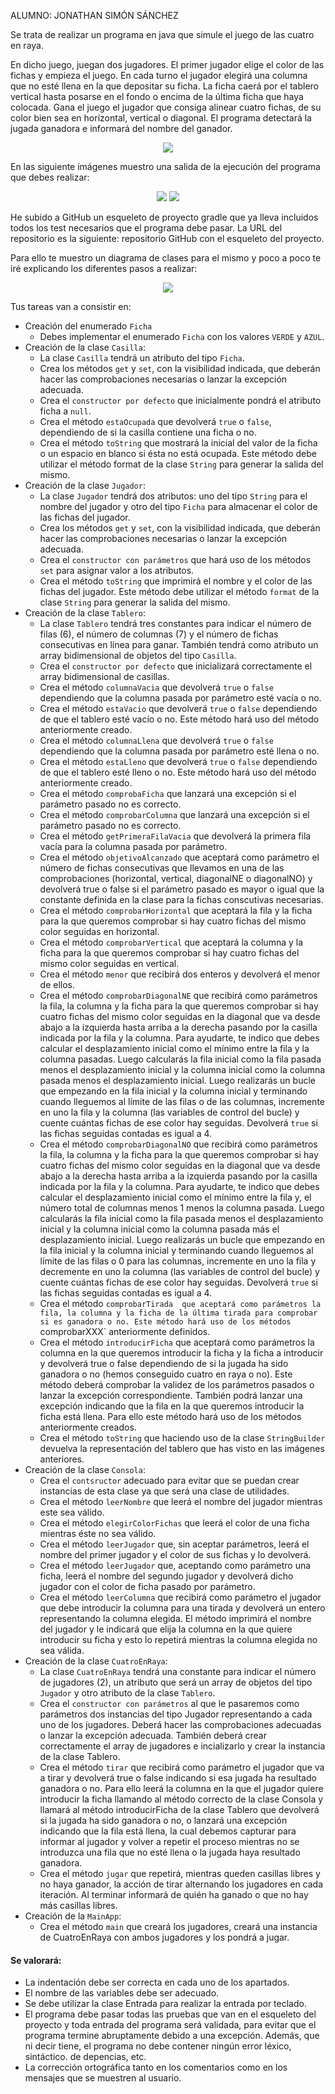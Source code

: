 ALUMNO: JONATHAN SIMÓN SÁNCHEZ

Se trata de realizar un programa en java que simule el juego de las cuatro en raya.

En dicho juego, juegan dos jugadores. El primer jugador elige el color de las fichas y empieza el juego. En cada turno el jugador elegirá una columna que no esté llena en la que depositar su ficha. La ficha caerá por el tablero vertical hasta posarse en el fondo o encima de la última ficha que haya colocada. Gana el juego el jugador que consiga alinear cuatro fichas, de su color bien sea en horizontal, vertical o diagonal. El programa detectará la jugada ganadora e informará del nombre del ganador.
<div align="center">
<p>
<img src="src/main/resources/cuatro-en-raya.jpg" />
</p>
</div>

En las siguiente imágenes muestro una salida de la ejecución del programa que debes realizar:
<div align="center">
<p>
<img src="src/main/resources/inicioPartida.png" />
<img src="src/main/resources/finPartida.png" />
</p>
</div>

He subido a GitHub un esqueleto de proyecto gradle que ya lleva incluidos todos los test necesarios que el programa debe pasar. La URL del repositorio es la siguiente: repositorio GitHub con el esqueleto del proyecto.

Para ello te muestro un diagrama de clases para el mismo y poco a poco te iré explicando los diferentes pasos a realizar:
<div align="center">
<p>
<img src="src/main/resources/cuatroEnRaya.png"/>
</p>
</div>

Tus tareas van a consistir en:

- Creación del enumerado `Ficha`
    - Debes implementar el enumerado `Ficha` con los valores `VERDE` y `AZUL`.
- Creación de la clase `Casilla`:
    - La clase `Casilla` tendrá un atributo del tipo `Ficha`.
    - Crea los métodos `get` y `set`, con la visibilidad indicada, que deberán hacer las comprobaciones necesarias o lanzar la excepción adecuada.
    - Crea el `constructor por defecto` que inicialmente pondrá el atributo ficha a `null`.
    - Crea el método `estaOcupada` que devolverá `true` o `false`, dependiendo de si la casilla contiene una ficha o no.
    - Crea el método `toString` que mostrará la inicial del valor de la ficha o un espacio en blanco si ésta no está ocupada. Este método debe utilizar el método format de la clase `String` para generar la salida del mismo.
- Creación de la clase `Jugador`:
    - La clase `Jugador` tendrá dos atributos: uno del tipo `String` para el nombre del jugador y otro del tipo `Ficha` para almacenar el color de las fichas del jugador.
    - Crea los métodos `get` y `set`, con la visibilidad indicada, que deberán hacer las comprobaciones necesarias o lanzar la excepción adecuada.
    - Crea el `constructor con parámetros` que hará uso de los métodos `set` para asignar valor a los atributos.
    - Crea el método `toString` que imprimirá el nombre y el color de las fichas del jugador. Este método debe utilizar el método `format` de la clase `String` para generar la salida del mismo.
- Creación de la clase `Tablero`:
    - La clase `Tablero` tendrá tres constantes para indicar el número de filas (6), el número de columnas (7) y el número de fichas consecutivas en línea para ganar. También tendrá como atributo un array bidimensional de objetos del tipo `Casilla`.
    - Crea el `constructor por defecto` que inicializará correctamente el array bidimensional de casillas.
    - Crea el método `columnaVacia` que devolverá `true` o `false` dependiendo que la columna pasada por parámetro esté vacía o no.
    - Crea el método `estaVacio` que devolverá `true` o `false` dependiendo de que el tablero esté vacío o no. Este método hará uso del método anteriormente creado.
    - Crea el método `columnaLlena` que devolverá `true` o `false` dependiendo que la columna pasada por parámetro esté llena o no.
    - Crea el método `estaLleno` que devolverá `true` o `false` dependiendo de que el tablero esté lleno o no. Este método hará uso del método anteriormente creado.
    - Crea el método `comprobaFicha` que lanzará una excepción si el parámetro pasado no es correcto.
    - Crea el método `comprobarColumna` que lanzará una excepción si el parámetro pasado no es correcto.
    - Crea el método `getPrimeraFilaVacia` que devolverá la primera fila vacía para la columna pasada por parámetro.
    - Crea el método `objetivoAlcanzado` que aceptará como parámetro el número de fichas consecutivas que llevamos en una de las comprobaciones (horizontal, vertical, diagonalNE o diagonalNO) y devolverá true o false si el parámetro pasado es mayor o igual que la constante definida en la clase para la fichas conscutivas necesarias.
    - Crea el método `comprobarHorizontal` que aceptará la fila y la ficha para la que queremos comprobar si hay cuatro fichas del mismo color seguidas en horizontal.
    - Crea el método `comprobarVertical` que aceptará la columna y la ficha para la que queremos comprobar si hay cuatro fichas del mismo color seguidas en vertical.
    - Crea el método `menor` que recibirá dos enteros y devolverá el menor de ellos.
    - Crea el método `comprobarDiagonalNE` que recibirá como parámetros la fila, la columna y la ficha para la que queremos comprobar si hay cuatro fichas del mismo color seguidas en la diagonal que va desde abajo a la izquierda hasta arriba a la derecha pasando por la casilla indicada por la fila y la columna. Para ayudarte, te indico que debes calcular el desplazamiento inicial como el mínimo entre la fila y la columna pasadas. Luego calcularás la fila inicial como la fila pasada menos el desplazamiento inicial y la columna inicial como la columna pasada menos el desplazamiento inicial. Luego realizarás un bucle que empezando en la fila inicial y la columna inicial y terminando cuando lleguemos al límite de las filas o de las columnas, incremente en uno la fila y la columna (las variables de control del bucle) y cuente cuántas fichas de ese color hay seguidas. Devolverá `true` si las fichas seguidas contadas es igual a 4.
    - Crea el método `comprobarDiagonalNO` que recibirá como parámetros la fila, la columna y la ficha para la que queremos comprobar si hay cuatro fichas del mismo color seguidas en la diagonal que va desde abajo a la derecha hasta arriba a la izquierda pasando por la casilla indicada por la fila y la columna. Para ayudarte, te indico que debes calcular el desplazamiento inicial como el mínimo entre la fila y, el número total de columnas menos 1 menos la columna pasada. Luego calcularás la fila inicial como la fila pasada menos el desplazamiento inicial y la columna inicial como la columna pasada más el desplazamiento inicial. Luego realizarás un bucle que empezando en la fila inicial y la columna inicial y terminando cuando lleguemos al límite de las filas o 0 para las columnas, incremente en uno la fila y decremente en uno la columna (las variables de control del bucle) y cuente cuántas fichas de ese color hay seguidas. Devolverá `true` si las fichas seguidas contadas es igual a 4.
    - Crea el método `comprobarTirada  que aceptará como parámetros la fila, la columna y la ficha de la última tirada para comprobar si es ganadora o no. Este método hará uso de los métodos `comprobarXXX` anteriormente definidos.
    - Crea el método `introducirFicha` que aceptará como parámetros la columna en la que queremos introducir la ficha y la ficha a introducir y devolverá true o false dependiendo de si la jugada ha sido ganadora o no (hemos conseguido cuatro en raya o no). Este método deberá comprobar la validez de los parámetros pasados o lanzar la excepción correspondiente. También podrá lanzar una excepción indicando que la fila en la que queremos introducir la ficha está llena. Para ello este método hará uso de los métodos anteriormente creados.
    - Crea el método `toString` que haciendo uso de la clase `StringBuilder` devuelva la representación del tablero que has visto en las imágenes anteriores.
- Creación de la clase `Consola`:
    - Crea el `contsructor` adecuado para evitar que se puedan crear instancias de esta clase ya que será una clase de utilidades.
    - Crea el método `leerNombre` que leerá el nombre del jugador mientras este sea válido.
    - Crea el método `elegirColorFichas` que leerá el color de una ficha mientras éste no sea válido.
    - Crea el método `leerJugador` que, sin aceptar parámetros, leerá el nombre del primer jugador y el color de sus fichas y lo devolverá.
    - Crea el método `leerJugador` que, aceptando como parámetro una ficha, leerá el nombre del segundo jugador y devolverá dicho jugador con el color de ficha pasado por parámetro.
    - Crea el método `leerColumna` que recibirá como parámetro el jugador que debe introducir la columna para una tirada y devolverá un entero representando la columna elegida. El método imprimirá el nombre del jugador y le indicará que elija la columna en la que quiere introducir su ficha y esto lo repetirá mientras la columna elegida no sea válida.
- Creación de la clase `CuatroEnRaya`:
    - La clase `CuatroEnRaya` tendrá una constante para indicar el número de jugadores (2), un atributo que será un array de objetos del tipo `Jugador` y otro atributo de la clase `Tablero`.
    - Crea el `constructor con parámetros` al que le pasaremos como parámetros dos instancias del tipo Jugador representando a cada uno de los jugadores. Deberá hacer las comprobaciones adecuadas o lanzar la excepción adecuada. También deberá crear correctamente el array de jugadores e incializarlo y crear la instancia de la clase Tablero.
    - Crea el método `tirar` que recibirá como parámetro el jugador que va a tirar y devolverá true o false indicando si esa jugada ha resultado ganadora o no. Para ello leerá la columna en la que el jugador quiere introducir la ficha llamando al método correcto de la clase Consola y llamará al método introducirFicha de la clase Tablero que devolverá si la jugada ha sido ganadora o no, o lanzará una excepción indicando que la fila está llena, la cual debemos capturar para informar al jugador y volver a repetir el proceso mientras no se introduzca una fila que no esté llena o la jugada haya resultado ganadora.
    - Crea el método `jugar` que repetirá, mientras queden casillas libres y no haya ganador, la acción de tirar alternando los jugadores en cada iteración. Al terminar informará de quién ha ganado o que no hay más casillas libres.
- Creación de la `MainApp`:
    - Crea el método `main` que creará los jugadores, creará una instancia de CuatroEnRaya con ambos jugadores y los pondrá a jugar. 

#### Se valorará:

- La indentación debe ser correcta en cada uno de los apartados.
- El nombre de las variables debe ser adecuado.
- Se debe utilizar la clase Entrada para realizar la entrada por teclado.
- El programa debe pasar todas las pruebas que van en el esqueleto del proyecto y toda entrada del programa será validada, para evitar que el programa termine abruptamente debido a una excepción. Además, que ni decir tiene, el programa no debe contener ningún error léxico, sintáctico. de depencias, etc.
- La corrección ortográfica tanto en los comentarios como en los mensajes que se muestren al usuario.
